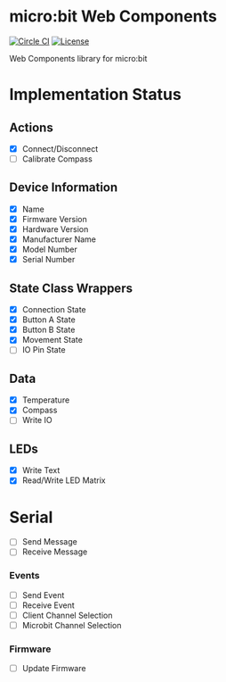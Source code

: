 # micro:bit Web Components

[![Circle CI](https://circleci.com/gh/thegecko/microbit-web-components.svg?style=shield&circle-token=eac64b63d7ab07b21242da11f5e3e8ce83e76140)](https://circleci.com/gh/thegecko/microbit-web-components/)
[![License](https://img.shields.io/badge/License-MIT-blue.svg)](https://spdx.org/licenses/MIT.html)

Web Components library for micro:bit

# Implementation Status

## Actions
- [x] Connect/Disconnect
- [ ] Calibrate Compass

## Device Information
- [x] Name
- [x] Firmware Version
- [x] Hardware Version
- [x] Manufacturer Name
- [x] Model Number
- [x] Serial Number

## State Class Wrappers
- [x] Connection State
- [x] Button A State
- [x] Button B State
- [x] Movement State
- [ ] IO Pin State

## Data
- [x] Temperature
- [x] Compass
- [ ] Write IO

## LEDs
- [x] Write Text
- [x] Read/Write LED Matrix

# Serial
- [ ] Send Message
- [ ] Receive Message

### Events
- [ ] Send Event
- [ ] Receive Event
- [ ] Client Channel Selection
- [ ] Microbit Channel Selection

### Firmware
- [ ] Update Firmware
